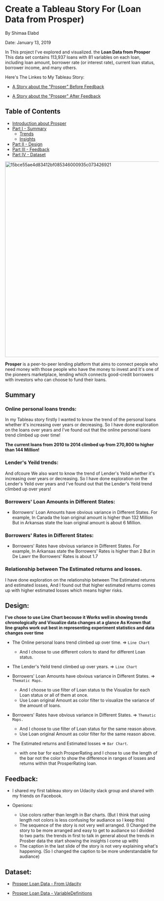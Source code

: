 # Create a Tableau Story For (Loan Data from Prosper)

By Shimaa Elabd

Date: January 13, 2019

In This project I've explored and visualized. the **Loan Data from Prosper** This data set contains 113,937 loans with 81 variables on each loan, including loan amount, borrower rate (or interest rate), current loan status, borrower income, and many others.

Here's The Linkes to My Tableau Story:
- [A Story about the "Prosper" Before Feedback](https://public.tableau.com/profile/shimaa6990#!/vizhome/AStoryabouttheProsper/Story1) 

- [A Story about the "Prosper" After Feedback](https://public.tableau.com/profile/shimaa6990#!/vizhome/AStoryabouttheProsper_2/Story12) 

## Table of Contents
- [Introduction about Prosper](#intro)
- [Part I - Summary](#Summary)
    - [Trends](#Trends)
    - [Insights](#Insights)    
- [Part II - Design](#Design)
- [Part III - Feedback](#Feedback)
- [Part IV - Dataset](#Dataset)



<a id='intro'></a>


<img width="639" alt="15bce55ae4d83412bf085346000935c073426921" src="https://user-images.githubusercontent.com/25883512/51700432-ca302400-2017-11e9-9166-62d96b3aaf59.png">

**Prosper** is a peer-to-peer lending platform that aims to connect people who need money with those people who have the money to invest and It's one of the pioneers marketplace, lending which connects good-credit borrowers with investors who can choose to fund their loans.

## Summary
<a id='Summary'></a>

<a id='Trends'></a>
### Online personal loans trends:

In my Tableau story firstly I wanted to know the trend of the personal loans whether it's increasing over years or decreasing.
So I have done exploration on the loans over years and I've found out that the online personal loans trend climbed up over time!

**The current loans from 2010 to 2014 climbed up from 270,800 to higher than 144 Million!**

### Lender's Yeild trends:

And ofcoure We also want to know the trend of Lender's Yeild whether it's increasing over years or decreasing.
So I have done exploration on the Lender's Yeild over years and I've found out that the Lender's Yeild  trend climbed up over years!

<a id='Insights'></a>

### Borrowers' Loan Amounts in Different States:

- Borrowers' Loan Amounts have obvious variance in Different States. For example, In Canada the loan original amount is higher than 132 Million But in Arkansas state the loan original amount is about 6 Million.

### Borrowers' Rates in Different States:

- Borrowers' Rates have obvious variance in Different States. For example, In Arkansas state the Borrowers' Rates is higher than 2 But in De Lawrr the Borrowers' Rates is about 1.7



### Relationship between The Estimated returns and losses.

I have done exploration on the relationship between The Estimated returns and estimated losses, And I found out that higher estimated returns comes up with higher estimated losses which means higher risks. 


<a id='Design'></a>
## Design:

**I've chose to use Line Chart becouse it Works well in showing trends chronologically and Visualize data changes at a glance As Known that line graphs work out best in representing experiment statistics and data changes over time**

- The Online personal loans trend climbed up over time. => `Line Chart`
    - And I choose to use different colors to stand for different Loan status.


- The Lender's Yeild  trend climbed up over years.      => `Line Chart`


- Borrowers' Loan Amounts have obvious variance in Different States.  => `Thematic Maps.`
    - And I choose to use filter of Loan status to the Visualize for each Loan status or all of them at once.
    - Use Loan original Amount as color filter to visualize the variance of the amount of loans.


- Borrowers' Rates have obvious variance in Different States.  => `Thematic Maps.`
    - And I choose to use filter of Loan status for the same reason above.
    - Use Loan original Amount as color filter for the same reason above.


- The Estimated returns and Estimated losses => `Bar Chart`.
    - with one bar for each ProsperRating and I chose to use the length of the bar not the color to show the difference in ranges of losses and returns within that ProsperRating loan.
   
<a id='Feedback'></a>
## Feedback:

- I shared my first tableau story on Udacity slack group and shared with my friends on Facebook.

- Openions:
    - Use colors rather than length in Bar charts. (But I think that using length not colors is less confusing for audiance so I keep this)
    - The sequence of the story is not very well arranged.
        (I Changed the story to be more arranged and easy to get to audiance so I divided to two parts: the trends in first to talk in general about the trends in Prosber data the start showing the insights I come up with)
    - The caption in the last slide of the story is not very explaining what's happening.
      (So I changed the caption to be more understandable for audiance)

    

<a id='Dataset'></a>
## Dataset:

- [Prosper Loan Data - From Udacity](https://s3.amazonaws.com/udacity-hosted-downloads/ud651/prosperLoanData.csv)

- [Prosper Loan Data - VariableDefinitions](https://docs.google.com/spreadsheets/d/1gDyi_L4UvIrLTEC6Wri5nbaMmkGmLQBk-Yx3z0XDEtI/edit#gid=0)
